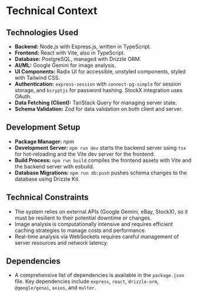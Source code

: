 # Technical Context

## Technologies Used

- **Backend:** Node.js with Express.js, written in TypeScript.
- **Frontend:** React with Vite, also in TypeScript.
- **Database:** PostgreSQL, managed with Drizzle ORM.
- **AI/ML:** Google Gemini for image analysis.
- **UI Components:** Radix UI for accessible, unstyled components, styled with Tailwind CSS.
- **Authentication:** `express-session` with `connect-pg-simple` for session storage, and `bcryptjs` for password hashing. StockX integration uses OAuth.
- **Data Fetching (Client):** TanStack Query for managing server state.
- **Schema Validation:** Zod for data validation on both client and server.

## Development Setup

- **Package Manager:** npm
- **Development Server:** `npm run dev` starts the backend server using `tsx` for hot-reloading and the Vite dev server for the frontend.
- **Build Process:** `npm run build` compiles the frontend assets with Vite and the backend server with esbuild.
- **Database Migrations:** `npm run db:push` pushes schema changes to the database using Drizzle Kit.

## Technical Constraints

- The system relies on external APIs (Google Gemini, eBay, StockX), so it must be resilient to their potential downtime or changes.
- Image analysis is computationally intensive and requires efficient caching strategies to manage costs and performance.
- Real-time analysis via WebSockets requires careful management of server resources and network latency.

## Dependencies

- A comprehensive list of dependencies is available in the `package.json` file. Key dependencies include `express`, `react`, `drizzle-orm`, `@google/genai`, `axios`, and `multer`.
